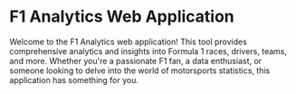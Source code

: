 # F1 Analytics Web Application

Welcome to the F1 Analytics web application! This tool provides comprehensive analytics and insights into Formula 1 races, drivers, teams, and more. Whether you're a passionate F1 fan, a data enthusiast, or someone looking to delve into the world of motorsports statistics, this application has something for you.